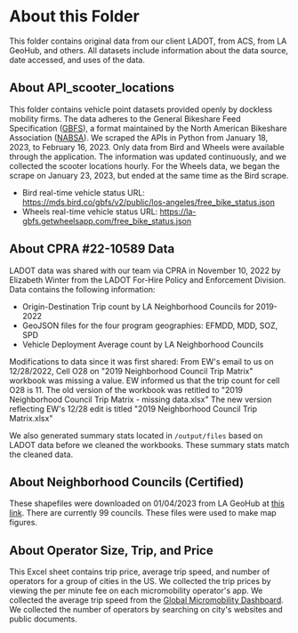 # About this Folder
This folder contains original data from our client LADOT, from ACS, from LA GeoHub, and others. All datasets include information about the data source, date accessed, and uses of the data.

## About API_scooter_locations
This folder contains vehicle point datasets provided openly by dockless mobility firms. The data adheres to the General Bikeshare Feed Specification ([GBFS](https://github.com/MobilityData/gbfs)), a format maintained by the North American Bikeshare Association ([NABSA](https://nabsa.net)). We scraped the APIs in Python from January 18, 2023, to February 16, 2023. Only data from Bird and Wheels were available through the application. The information was updated continuously, and we collected the scooter locations hourly. For the Wheels data, we began the scrape on January 23, 2023, but ended at the same time as the Bird scrape.
- Bird real-time vehicle status URL: https://mds.bird.co/gbfs/v2/public/los-angeles/free_bike_status.json
- Wheels real-time vehicle status URL: https://la-gbfs.getwheelsapp.com/free_bike_status.json


## About CPRA #22-10589 Data
LADOT data was shared with our team via CPRA in November 10, 2022 by Elizabeth Winter from the LADOT For-Hire Policy and Enforcement Division. Data contains the following information:
- Origin-Destination Trip count by LA Neighborhood Councils for 2019-2022
- GeoJSON files for the four program geographies: EFMDD, MDD, SOZ, SPD
- Vehicle Deployment Average count by LA Neighborhood Councils


Modifications to data since it was first shared:
From EW's email to us on 12/28/2022,
Cell O28 on "2019 Neighborhood Council Trip Matrix" workbook was missing a value. EW informed us that the trip count for cell O28 is 11.
The old version of the workbook was retitled to "2019 Neighborhood Council Trip Matrix - missing data.xlsx"
The new version reflecting EW's 12/28 edit is titled "2019 Neighborhood Council Trip Matrix.xlsx"

We also generated summary stats located in `/output/files` based on LADOT data before we cleaned the workbooks. These summary stats match the cleaned data.


## About Neighborhood Councils (Certified)
These shapefiles were downloaded on 01/04/2023 from LA GeoHub at [this link](https://geohub.lacity.org/datasets/lahub::neighborhood-councils-certified/about). There are currently 99 councils. These files were used to make map figures.


## About Operator Size, Trip, and Price
This Excel sheet contains trip price, average trip speed, and number of operators for a group of cities in the US. We collected the trip prices by viewing the per minute fee on each micromobility operator's app. We collected the average trip speed from the [Global Micromobility Dashboard](https://public.ridereport.com/). We collected the number of operators by searching on city's websites and public documents.

